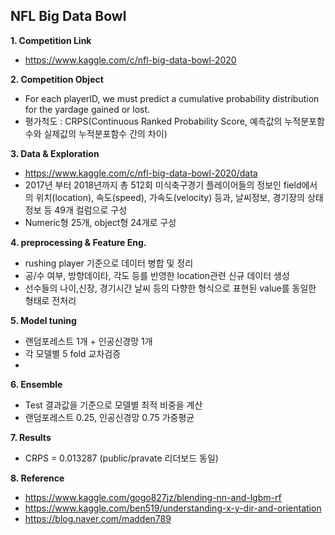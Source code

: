 ## NFL Big Data Bowl

**1. Competition Link**
  - https://www.kaggle.com/c/nfl-big-data-bowl-2020


**2. Competition Object**
  - For each playerID, we must predict a cumulative probability distribution for the yardage gained or lost.
  - 평가척도 : CRPS(Continuous Ranked Probability Score, 예측값의 누적분포함수와 실제값의 누적분포함수 간의 차이)


**3. Data & Exploration**
  - https://www.kaggle.com/c/nfl-big-data-bowl-2020/data
  - 2017년 부터 2018년까지 총 512회 미식축구경기 플레이어들의 정보인 field에서의 위치(location), 속도(speed), 가속도(velocity) 등과, 날씨정보, 경기장의 상태정보 등 49개 컬럼으로 구성
  - Numeric형 25개, object형 24개로 구성  


**4. preprocessing & Feature Eng.**
- rushing player 기준으로 데이터 병합 및 정리
- 공/수 여부, 방향데이타, 각도 등를 반영한 location관련 신규 데이터 생성
- 선수들의 나이,신장, 경기시간 날씨 등의 다향한 형식으로 표현된 value를 동일한 형태로 전처리  


**5. Model tuning**
- 랜덤포레스트 1개 + 인공신경망 1개
- 각 모델별 5 fold 교차검증
- 


**6. Ensemble**
- Test 결과값을 기준으로 모델별 최적 비중을 계산 
- 랜덤포레스트 0.25, 인공신경망 0.75 가중평균


**7. Results**
- CRPS = 0.013287 (public/pravate 리더보드 동일)


**8. Reference**
  - https://www.kaggle.com/gogo827jz/blending-nn-and-lgbm-rf
  - https://www.kaggle.com/ben519/understanding-x-y-dir-and-orientation
  - https://blog.naver.com/madden789
